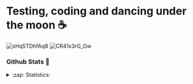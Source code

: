 # Testing, coding and dancing under the moon ☕


![sHq5TDhfAq8](https://github.com/user-attachments/assets/45b1770f-6a3f-4808-988f-e89ee7af96b3) ![CR41x3rG_Gw](https://github.com/user-attachments/assets/acd14da8-a3dc-4af2-9dfc-d3ef1a17b7a1)


### Github Stats 🍄

<details>
  <summary>:zap: Statistics:</summary>
  </br>
  <img align="left" alt="codeSTACKr's GitHub Stats" src="https://github-readme-stats.vercel.app/api?username=kryakena&theme=tokyonight" /> <img align="left" alt="codeSTACKr's GitHub Stats" src="https://github-readme-stats.vercel.app/api/top-langs/?username=kryakena&layout=compact" />
</details>

